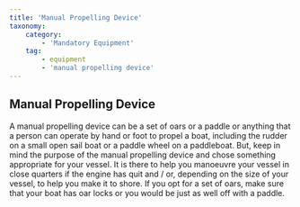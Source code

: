 ```yaml
---
title: 'Manual Propelling Device'
taxonomy:
    category:
        - 'Mandatory Equipment'
    tag:
        - equipment
        - 'manual propelling device'
---
```


## Manual Propelling Device

A manual propelling device can be a set of oars or a paddle or anything that a person can operate by hand or foot to propel a boat, including the rudder on a small open sail boat or a paddle wheel on a paddleboat. But, keep in mind the purpose of the manual propelling device and chose something appropriate for your vessel.  It is there to help you manoeuvre your vessel in close quarters if the engine has quit and / or, depending on the size of your vessel, to help you make it to shore.  If you opt for a set of oars, make sure that your boat has oar locks or you would be just as well off with a paddle.